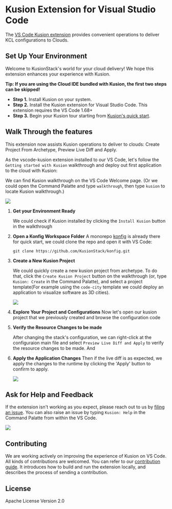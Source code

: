 # Kusion Extension for Visual Studio Code

The [VS Code Kusion extension](https://marketplace.visualstudio.com/items?itemName=KusionStack.kusion) provides convenient operations to deliver KCL configurations to Clouds.

## Set Up Your Environment

Welcome to KusionStack's world for your cloud delivery! We hope this extension enhances your experience with Kusion.

**Tip: If you are using the Cloud IDE bundled with Kusion, the first two steps can be skipped!**

-   **Step 1.** Install Kusion on your system.
-   **Step 2.** Install the Kusion extension for Visual Studio Code. This extension requires the VS Code 1.68+
-   **Step 3.** Begin your Kusion tour starting from [Kusion's quick start](https://kusionstack.io/docs/user_docs/getting-started/cloudide).

## Walk Through the features

This extension now assists Kusion operations to deliver to clouds: Create Project From Archetype, Preview Live Diff and Apply.

As the vscode-kusion extension installed to our VS Code, let's follow the `Getting started with Kusion` walkthrough and deploy out first application to the cloud with Kusion:

We can find Kusion walkthrough on the VS Code Welcome page. (Or we could open the Command Palatte and type `walkthrough`, then type `kusion` to locate Kusion walkthrough.)

![](https://github.com/KusionStack/vscode-kusion/tree/main/images/walkthrough.gif)

1. **Get your Environment Ready**

    We could check if Kusion installed by clicking the `Install Kusion` button in the walkthrough

2. **Open a Konfig Workspace Folder**
    A monorepo [konfig](https://github.com/KusionStack/konfig) is already there for quick start, we could clone the repo and open it with VS Code: 
    ```
    git clone https://github.com/KusionStack/konfig.git
    ```

3. **Create a New Kusion Project**

    We could quickly create a new kusion project from archetype. To do that, click the `Create Kusion Project` button on the walkthrough (or, type `Kusion: Create` in the Command Palatte), and select a project template(For example using the `code-city` template we could deploy an application to visualize software as 3D cities).

    ![](https://github.com/KusionStack/vscode-kusion/tree/main/images/create-project.gif)

4. **Explore Your Project and Configurations**
    Now let's open our kusion project that we previously created and browse the configuration code

5. **Verify the Resource Changes to be made**

    After changing the stack's configuration, we can right-click at the configuraion main file and select `Preview Live Diff and Apply` to verify the resource changes to be made. And 

6. **Apply the Application Changes**
    Then if the live diff is as expected, we apply the changes to the runtime by clicking the 'Apply' button to confirm to apply.

    ![](https://github.com/KusionStack/vscode-kusion/tree/main/images/config-diff-apply.gif)

## Ask for Help and Feedback

If the extension isn't working as you expect, please reach out to us by [filing an issue](https://github.com/KusionStack/vscode-kusion/issues/new/choose). You can also raise an issue by typing `Kusion: Help` in the Command Palatte from within the VS Code.

![](https://github.com/KusionStack/vscode-kusion/tree/main/images/raise-issue.gif)

## Contributing

We are working actively on improving the experience of Kusion on VS Code. All kinds of contributions are welcomed. You can refer to our [contribution guide](docs/CONTRIBUTING.md). It introduces how to build and run the extension locally, and describes the process of sending a contribution.

## License

Apache License Version 2.0
